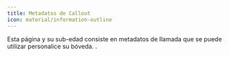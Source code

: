 ```yaml
---
title: Metadatos de Callout
icon: material/information-outline
---
```


Esta página y su sub-edad consiste en metadatos de llamada que se puede utilizar
personalice su bóveda.
.
